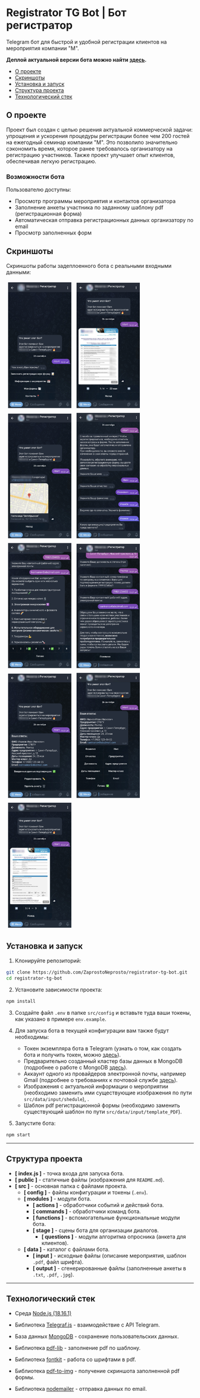 # Registrator TG Bot | Бот регистратор
Telegram бот для быстрой и удобной регистрации клиентов на мероприятия компании "М".

**Деплой актуальной версии бота можно найти [здесь](https://t.me/MelytecSPB_bot/).**

* [О проекте](#about)
* [Скриншоты](#screenshot)
* [Установка и запуск](#install)
* [Структура проекта](#structure)
* [Технологический стек](#stack)

<div id="about"/>

## О проекте

Проект был создан с целью решения актуальной коммерческой задачи: упрощения и ускорения процедуры регистрации более чем 200 гостей на ежегодный семинар компании "M". Это позволило значительно сэкономить время, которое ранее требовалось организатору на регистрацию участников. Также проект улучшает опыт клиентов, обеспечивая легкую регистрацию.

### Возможности бота

Пользователю доступны:
- Просмотр программы мероприятия и контактов организатора 
- Заполнение анкеты участника по заданному шаблону pdf (регистрационная форма)
- Автоматическая отправка регистрационных данных организатору по email
- Просмотр заполненных форм 

<div id="screenshot"/>

## Скриншоты

Скриншоты работы задеплоенного бота с реальными входными данными:


<img src="./public/images/main_menu.jpg" width="170" alt="Main menu" style="margin: 5px">
<img src="./public/images/about_event.jpg" width="170" alt="About event" style="margin: 5px">
<img src="./public/images/contacts.jpg" width="170" alt="Contacts" style="margin: 5px">
<img src="./public/images/questions.jpg" width="170" alt="Questions" style="margin: 5px">
<img src="./public/images/multiple_choice_form.jpg" width="170" alt="MultipleChoiceForm" style="margin: 5px">
<img src="./public/images/questions_2.jpg" width="170" alt="Questions 2" style="margin: 5px">
<img src="./public/images/summary.jpg" width="170" alt="Summary" style="margin: 5px">
<img src="./public/images/editing_options.jpg" width="170" alt="Editing options" style="margin: 5px">
<img src="./public/images/filled_forms.jpg" width="170" alt="Filled forms" style="margin: 5px">


<div id="install"/>

## Установка и запуск

1. Клонируйте репозиторий:

```bash
git clone https://github.com/ZaprostoNeprosto/registrator-tg-bot.git
cd registrator-tg-bot
```

2. Установите зависимости проекта:

```bash
npm install
```

3. Создайте файл `.env` в папке `src/config` и вставьте туда ваши токены, как указано в примере `env.example`.


4. Для запуска бота в текущей конфигурации вам также будут необходимы:

   - Токен экземпляра бота в Telegram (узнать о том, как создать бота и получить токен, можно [здесь](https://telegram.org/faq#q-how-do-i-create-a-bot)). 
   - Предварительно созданный кластер базы данных в MongoDB (подробнее о работе с MongoDB [здесь](https://www.mongodb.com/docs/drivers/node/current/quick-start/)).
   - Аккаунт одного из провайдеров электронной почты, например Gmail (подробнее о требованиях к почтовой службе [здесь](https://nodemailer.com/)).
   - Изображения с актуальной информации о мероприятии (необходимо заменить ими существующие изображения по пути `src/data/input/shedule`), .
   - Шаблон pdf регистрационной формы (необходимо заменить существующий шаблон по пути `src/data/input/template_PDF`).


5. Запустите бота:

```bash
npm start
```

---
<div id="structure"/>

## Структура проекта

- **[ index.js ]** - точка входа для запуска бота.
- **[ public ]** - статичные файлы (изображения для `README.md`).
- **[ src ]** - основная папка с файлами проекта.
    - **[ config ]** - файлы конфигурации и токены (`.env`).
    - **[ modules ]** - модули бота.
        - **[ actions ]** -  обработчики событий и действий бота.
        - **[ commands ]** - обработчики команд бота.
        - **[ functions ]** - вспомогательные функциональные модули бота.
        - **[ stage ]** - сцены бота для организации диалогов.
          - **[ questions ]** - модули алгоритма опросника (анкета для клиентов).
    - **[ data ]** - каталог с файлами бота.
        - **[ input ]** - исходные файлы (описание мероприятия, шаблон `.pdf`, файл шрифта).
        - **[ output ]** - сгенерированные файлы (заполненные анкеты в `.txt`, `.pdf`, `.jpg`).
---
<div id="stack"/>

## Технологический стек

- Среда [Node.js (18.16.1)](https://nodejs.org/en/)

- Библиотека [Telegraf.js](https://github.com/telegraf/telegraf/) - взаимодействие с API Telegram.

- База данных [MongoDB](https://www.mongodb.com/) - сохранение пользовательских данных.

- Библиотека [pdf-lib](https://github.com/Hopding/pdf-lib/) - заполнение pdf по шаблону.

- Библиотека [fontkit](https://github.com/Hopding/fontkit/) - работа со шрифтами в pdf.

- Библиотека [pdf-to-img](https://github.com/k-yle/pdf-to-img/) - получение скриншота заполненной pdf формы.

- Библиотека [nodemailer](https://github.com/nodemailer/nodemailer/) - отправка данных по email.
